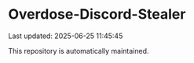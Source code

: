 # Overdose-Discord-Stealer

Last updated: 2025-06-25 11:45:45

This repository is automatically maintained.
